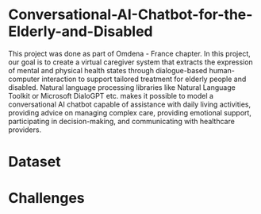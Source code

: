 # Conversational-AI-Chatbot-for-the-Elderly-and-Disabled
This project was done as part of Omdena - France chapter.
In this project, our goal is to create a virtual caregiver system that extracts the expression of mental and physical health states through dialogue-based human-computer interaction to support tailored treatment for elderly people and disabled. Natural language processing libraries like Natural Language Toolkit or Microsoft DialoGPT etc. makes it possible to model a conversational AI chatbot capable of assistance with daily living activities, providing advice on managing complex care, providing emotional support, participating in decision-making, and communicating with healthcare providers.
 
 
 
# Dataset






# Challenges
